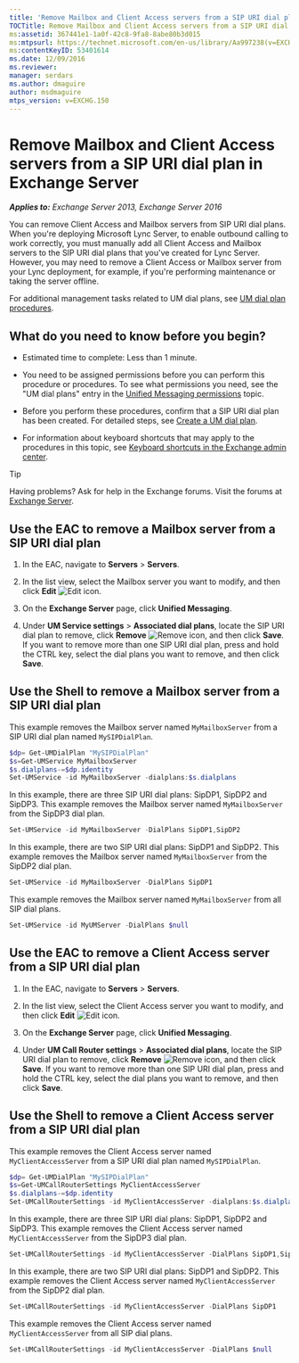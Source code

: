 ```yaml
---
title: 'Remove Mailbox and Client Access servers from a SIP URI dial plan: Exchange 2013 Help'
TOCTitle: Remove Mailbox and Client Access servers from a SIP URI dial plan
ms:assetid: 367441e1-1a0f-42c8-9fa8-8abe80b3d015
ms:mtpsurl: https://technet.microsoft.com/en-us/library/Aa997238(v=EXCHG.150)
ms:contentKeyID: 53401614
ms.date: 12/09/2016
ms.reviewer: 
manager: serdars
ms.author: dmaguire
author: msdmaguire
mtps_version: v=EXCHG.150
---
```


# Remove Mailbox and Client Access servers from a SIP URI dial plan in Exchange Server

_**Applies to:** Exchange Server 2013, Exchange Server 2016_

You can remove Client Access and Mailbox servers from SIP URI dial plans. When you're deploying Microsoft Lync Server, to enable outbound calling to work correctly, you must manually add all Client Access and Mailbox servers to the SIP URI dial plans that you've created for Lync Server. However, you may need to remove a Client Access or Mailbox server from your Lync deployment, for example, if you're performing maintenance or taking the server offline.

For additional management tasks related to UM dial plans, see [UM dial plan procedures](um-dial-plan-procedures-exchange-2013-help.md).

## What do you need to know before you begin?

- Estimated time to complete: Less than 1 minute.

- You need to be assigned permissions before you can perform this procedure or procedures. To see what permissions you need, see the "UM dial plans" entry in the [Unified Messaging permissions](unified-messaging-permissions-exchange-2013-help.md) topic.

- Before you perform these procedures, confirm that a SIP URI dial plan has been created. For detailed steps, see [Create a UM dial plan](https://docs.microsoft.com/en-us/exchange/voice-mail-unified-messaging/connect-voice-mail-system/create-um-dial-plan).

- For information about keyboard shortcuts that may apply to the procedures in this topic, see [Keyboard shortcuts in the Exchange admin center](keyboard-shortcuts-in-the-exchange-admin-center-2013-help.md).

> [!TIP]
> Having problems? Ask for help in the Exchange forums. Visit the forums at [Exchange Server](https://go.microsoft.com/fwlink/p/?linkid=60612).

## Use the EAC to remove a Mailbox server from a SIP URI dial plan

1. In the EAC, navigate to **Servers** \> **Servers**.

2. In the list view, select the Mailbox server you want to modify, and then click **Edit** ![Edit icon](images/JJ218640.6f53ccb2-1f13-4c02-bea0-30690e6ea71d(EXCHG.150).gif "Edit icon").

3. On the **Exchange Server** page, click **Unified Messaging**.

4. Under **UM Service settings** \> **Associated dial plans**, locate the SIP URI dial plan to remove, click **Remove** ![Remove icon](images/Dd362328.479b6ced-8d64-4277-a725-f17fea202b28(EXCHG.150).gif "Remove icon"), and then click **Save**. If you want to remove more than one SIP URI dial plan, press and hold the CTRL key, select the dial plans you want to remove, and then click **Save**.

## Use the Shell to remove a Mailbox server from a SIP URI dial plan

This example removes the Mailbox server named `MyMailboxServer` from a SIP URI dial plan named `MySIPDialPlan`.

```powershell
$dp= Get-UMDialPlan "MySIPDialPlan"
$s=Get-UMService MyMailboxServer
$s.dialplans-=$dp.identity
Set-UMService -id MyMailboxServer -dialplans:$s.dialplans
```

In this example, there are three SIP URI dial plans: SipDP1, SipDP2 and SipDP3. This example removes the Mailbox server named `MyMailboxServer` from the SipDP3 dial plan.

```powershell
Set-UMService -id MyMailboxServer -DialPlans SipDP1,SipDP2
```

In this example, there are two SIP URI dial plans: SipDP1 and SipDP2. This example removes the Mailbox server named `MyMailboxServer` from the SipDP2 dial plan.

```powershell
Set-UMService -id MyMailboxServer -DialPlans SipDP1
```

This example removes the Mailbox server named `MyMailboxServer` from all SIP dial plans.

```powershell
Set-UMService -id MyUMServer -DialPlans $null
```

## Use the EAC to remove a Client Access server from a SIP URI dial plan

1. In the EAC, navigate to **Servers** \> **Servers**.

2. In the list view, select the Client Access server you want to modify, and then click **Edit** ![Edit icon](images/JJ218640.6f53ccb2-1f13-4c02-bea0-30690e6ea71d(EXCHG.150).gif "Edit icon").

3. On the **Exchange Server** page, click **Unified Messaging**.

4. Under **UM Call Router settings** \> **Associated dial plans**, locate the SIP URI dial plan to remove, click **Remove** ![Remove icon](images/Dd362328.479b6ced-8d64-4277-a725-f17fea202b28(EXCHG.150).gif "Remove icon"), and then click **Save**. If you want to remove more than one SIP URI dial plan, press and hold the CTRL key, select the dial plans you want to remove, and then click **Save**.

## Use the Shell to remove a Client Access server from a SIP URI dial plan

This example removes the Client Access server named `MyClientAccessServer` from a SIP URI dial plan named `MySIPDialPlan`.

```powershell
$dp= Get-UMDialPlan "MySIPDialPlan"
$s=Get-UMCallRouterSettings MyClientAccessServer
$s.dialplans-=$dp.identity
Set-UMCallRouterSettings -id MyClientAccessServer -dialplans:$s.dialplans
```

In this example, there are three SIP URI dial plans: SipDP1, SipDP2 and SipDP3. This example removes the Client Access server named `MyClientAccessServer` from the SipDP3 dial plan.

```powershell
Set-UMCallRouterSettings -id MyClientAccessServer -DialPlans SipDP1,SipDP2
```

In this example, there are two SIP URI dial plans: SipDP1 and SipDP2. This example removes the Client Access server named `MyClientAccessServer` from the SipDP2 dial plan.

```powershell
Set-UMCallRouterSettings -id MyClientAccessServer -DialPlans SipDP1
```

This example removes the Client Access server named `MyClientAccessServer` from all SIP dial plans.

```powershell
Set-UMCallRouterSettings -id MyClientAccessServer -DialPlans $null
```
